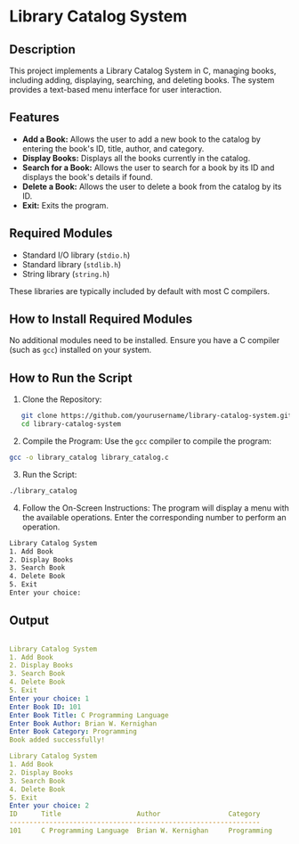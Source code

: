# Library Catalog System

## Description

This project implements a Library Catalog System in C, managing books, including adding, displaying, searching, and deleting books. The system provides a text-based menu interface for user interaction.

## Features

- **Add a Book:** Allows the user to add a new book to the catalog by entering the book's ID, title, author, and category.
- **Display Books:** Displays all the books currently in the catalog.
- **Search for a Book:** Allows the user to search for a book by its ID and displays the book's details if found.
- **Delete a Book:** Allows the user to delete a book from the catalog by its ID.
- **Exit:** Exits the program.

## Required Modules

- Standard I/O library (`stdio.h`)
- Standard library (`stdlib.h`)
- String library (`string.h`)

These libraries are typically included by default with most C compilers.

## How to Install Required Modules

No additional modules need to be installed. Ensure you have a C compiler (such as `gcc`) installed on your system.

## How to Run the Script

1. Clone the Repository:

```sh
   git clone https://github.com/yourusername/library-catalog-system.git
   cd library-catalog-system
```

2. Compile the Program:
Use the `gcc` compiler to compile the program:
```bash 
gcc -o library_catalog library_catalog.c
```
3. Run the Script:
```bash 
./library_catalog
```
4. Follow the On-Screen Instructions:
The program will display a menu with the available operations. Enter the corresponding number to perform an operation.
```bash 
Library Catalog System
1. Add Book
2. Display Books
3. Search Book
4. Delete Book
5. Exit
Enter your choice: 
```
## Output

```yaml

Library Catalog System
1. Add Book
2. Display Books
3. Search Book
4. Delete Book
5. Exit
Enter your choice: 1
Enter Book ID: 101
Enter Book Title: C Programming Language
Enter Book Author: Brian W. Kernighan
Enter Book Category: Programming
Book added successfully!

Library Catalog System
1. Add Book
2. Display Books
3. Search Book
4. Delete Book
5. Exit
Enter your choice: 2
ID      Title                   Author                 Category
---------------------------------------------------------------
101     C Programming Language  Brian W. Kernighan     Programming
```
